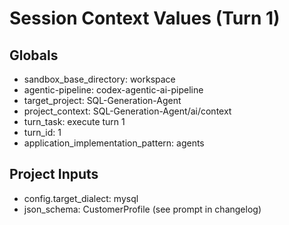 # Session Context Values (Turn 1)

## Globals
- sandbox_base_directory: workspace
- agentic-pipeline: codex-agentic-ai-pipeline
- target_project: SQL-Generation-Agent
- project_context: SQL-Generation-Agent/ai/context
- turn_task: execute turn 1
- turn_id: 1
- application_implementation_pattern: agents

## Project Inputs
- config.target_dialect: mysql
- json_schema: CustomerProfile (see prompt in changelog)
